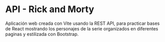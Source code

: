 # API - Rick and Morty

Aplicación web creada con Vite usando la REST API, para practicar bases de React mostrando los personajes de la serie organizados en diferentes paginas y estilizada con Bootstrap.